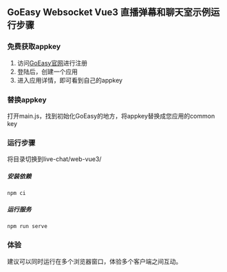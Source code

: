 ## GoEasy Websocket Vue3 直播弹幕和聊天室示例运行步骤

### 免费获取appkey
1. 访问[GoEasy官网](https://www.goeasy.io)进行注册
2. 登陆后，创建一个应用
3. 进入应用详情，即可看到自己的appkey

### 替换appkey
打开main.js，找到初始化GoEasy的地方，将appkey替换成您应用的common key

### 运行步骤

将目录切换到live-chat/web-vue3/

##### 安装依赖
```
npm ci
```

##### 运行服务

```
npm run serve
```


### 体验
建议可以同时运行在多个浏览器窗口，体验多个客户端之间互动。

